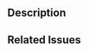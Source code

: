 <!--
  Have any questions? Check out the contributing docs at https://gatsby.dev/contribute, or
  ask in this Pull Request and a Gatsby maintainer will be happy to help :)
-->

<!--
  Is this a blog post? Check out the docs at https://gatsbyjs.org/contributing/blog-and-website-contributions, and please mention if the blog post is pre-approved
  by someone from Gatsby.
-->

## Description

<!-- Write a brief description of the changes introduced by this PR -->

## Related Issues

<!--
  Link to the issue that is fixed by this PR (if there is one)
  e.g. Fixes #1234

  Link to an issue that is partially addressed by this PR (if there are any)
  e.g. Addresses #1234

  Link to related issues (if there are any)
  e.g. Related to #1234
-->
